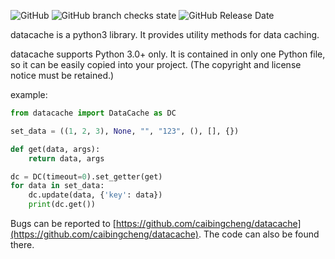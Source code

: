 ![GitHub](https://img.shields.io/github/license/caibingcheng/datacache)
![GitHub branch checks state](https://img.shields.io/github/checks-status/caibingcheng/datacache/master)
![GitHub Release Date](https://img.shields.io/github/release-date/caibingcheng/datacache)

datacache is a python3 library. It provides utility methods for data caching.

datacache supports Python 3.0+ only. It is contained in only one Python file, so it can be easily copied into your project. (The copyright and license notice must be retained.)

example:

```python
from datacache import DataCache as DC

set_data = ((1, 2, 3), None, "", "123", (), [], {})

def get(data, args):
    return data, args

dc = DC(timeout=0).set_getter(get)
for data in set_data:
    dc.update(data, {'key': data})
    print(dc.get())
```

Bugs can be reported to [https://github.com/caibingcheng/datacache](https://github.com/caibingcheng/datacache). The code can also be found there.